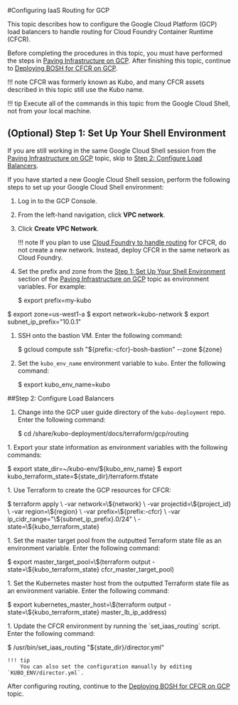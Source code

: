 #Configuring IaaS Routing for GCP

This topic describes how to configure the Google Cloud Platform (GCP) load balancers to handle routing for Cloud Foundry Container Runtime (CFCR).

Before completing the procedures in this topic, you must have performed the steps in [Paving Infrastructure on GCP](paving-infrastructure-gcp/). After finishing this topic, continue to [Deploying BOSH for CFCR on GCP](deploying-bosh-gcp/).

!!! note
	CFCR was formerly known as Kubo, and many CFCR assets described in this topic still use the Kubo name.

!!! tip
		Execute all of the commands in this topic from the Google Cloud Shell, not from your local machine.

## (Optional) Step 1: Set Up Your Shell Environment

If you are still working in the same Google Cloud Shell session from the [Paving Infrastructure on GCP](paving-infrastructure-gcp/) topic, skip to [Step 2: Configure Load Balancers](#step-2-configure-load-balancers).

If you have started a new Google Cloud Shell session, perform the following steps to set up your Google Cloud Shell environment:

1. Log in to the GCP Console.
1. From the left-hand navigation, click **VPC network**.
1. Click **Create VPC Network**.
   
    !!! note
        If you plan to use [Cloud Foundry to handle routing](../cf-routing.html) for CFCR, do not create a new network. Instead, deploy CFCR in the same network as Cloud Foundry.

1. Set the prefix and zone from the [Step 1: Set Up Your Shell Environment](paving-infrastructure-gcp/#step-1-set-up-your-shell-environment) section of the [Paving Infrastructure on GCP](https://docs-cfcr.cfapps.io/installing/gcp/paving-infrastructure-gcp/) topic as environment variables. For example:
	<p class="terminal">$ export prefix=my-kubo
$ export zone=us-west1-a
$ export network=kubo-network
$ export subnet_ip_prefix="10.0.1"</p>
1. SSH onto the bastion VM. Enter the following command:
	<p class="terminal">$ gcloud compute ssh "${prefix:-cfcr}-bosh-bastion" --zone ${zone}</p>
1. Set the `kubo_env_name` environment variable to `kubo`. Enter the following command:
	<p class="terminal">$ export kubo_env_name=kubo</p> 

##Step 2: Configure Load Balancers

1. Change into the GCP user guide directory of the `kubo-deployment` repo. Enter the following command:
	<p class="terminal">$ cd /share/kubo-deployment/docs/terraform/gcp/routing
</p>
1. Export your state information as environment variables with the following commands:
	<p class="terminal">$ export state_dir=~/kubo-env/${kubo_env_name}
$ export kubo_terraform_state=${state_dir}/terraform.tfstate</p>
1. Use Terraform to create the GCP resources for CFCR:
	<p class="terminal">$ terraform apply \
    -var network=\${network} \
    -var projectid=\${project_id} \
    -var region=\${region} \
    -var prefix=\${prefix:-cfcr} \
    -var ip_cidr_range="\${subnet_ip_prefix}.0/24" \
    -state=\${kubo_terraform_state}</p>
1. Set the master target pool from the outputted Terraform state file as an environment variable. Enter the following command:
	<p class="terminal">$ export master_target_pool=\$(terraform output -state=\${kubo_terraform_state} cfcr_master_target_pool)</p>
1. Set the Kubernetes master host from the outputted Terraform state file as an environment variable. Enter the following command:
	<p class="terminal">$ export kubernetes_master_host=\$(terraform output -state=\${kubo_terraform_state} master_lb_ip_address)</p>
1. Update the CFCR environment by running the `set_iaas_routing` script. Enter the following command:
	<p class="terminal">$ /usr/bin/set_iaas_routing "${state_dir}/director.yml"</p>

	!!! tip
		You can also set the configuration manually by editing `KUBO_ENV/director.yml`.

After configuring routing, continue to the [Deploying BOSH for CFCR on GCP](deploying-bosh-gcp/) topic.

